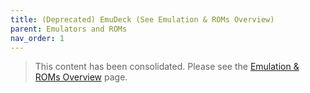 ```yaml
---
title: (Deprecated) EmuDeck (See Emulation & ROMs Overview)
parent: Emulators and ROMs
nav_order: 1
---
```


> This content has been consolidated. Please see the <a href="/steam-deck-pirates/docs/emulation-overview">Emulation & ROMs Overview</a> page.
